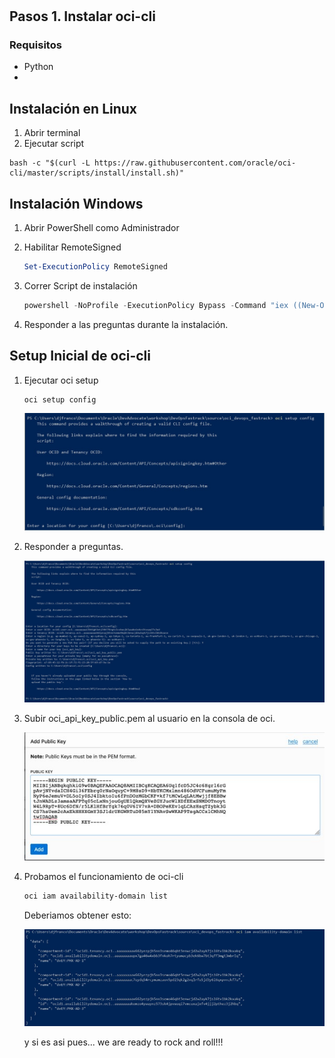 #

## Pasos 1. Instalar oci-cli

### Requisitos

- Python
- 

## Instalación en Linux

1. Abrir terminal
2. Ejecutar script
```shell
bash -c "$(curl -L https://raw.githubusercontent.com/oracle/oci-cli/master/scripts/install/install.sh)"
```

## Instalación Windows

1. Abrir PowerShell como Administrador

2. Habilitar RemoteSigned

   ```powershell
   Set-ExecutionPolicy RemoteSigned
   ```

3. Correr Script de instalación

   ```powershell
   powershell -NoProfile -ExecutionPolicy Bypass -Command "iex ((New-Object System.Net.WebClient).DownloadString('https://raw.githubusercontent.com/oracle/oci-cli/master/scripts/install/install.ps1'))"
   ```

4. Responder a las preguntas durante la instalación.

## Setup Inicial de oci-cli 

1. Ejecutar oci setup

   ```shell
   oci setup config
   ```

   ![oci setup](/img/ocicli/oci_setup_config.jpg)

2. Responder a preguntas.

   <img src="/img/ocicli/oci_setup_config_qa.jpg" alt="seup qa" style="zoom:50%;" />

3. Subir oci_api_key_public.pem al usuario en la consola de oci.

   ![api paste](/img/ocicli/api_key_on_oci.jpg)

4. Probamos el funcionamiento de oci-cli

   ```powershell
   oci iam availability-domain list
   ```

   Deberiamos obtener esto:

   ![output test](/img/ocicli/oci_setup_test.jpg)

   y si es asi pues... we are ready to rock and roll!!!

   